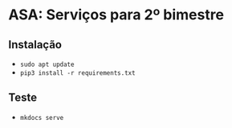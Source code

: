 # ASA: Serviços para 2º bimestre

## Instalação

- `sudo apt update`
- `pip3 install -r requirements.txt`

## Teste

- `mkdocs serve`

